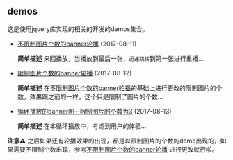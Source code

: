 ## demos

这是使用jquery库实现的相关的开发的demos集合。

- [不限制图片个数的banner轮播](./banner_without_limits_imgNub/) (2017-08-11)

    **简单描述** 来回播放，当播放到最后一张，`迅速跳转`到第一张进行重播...

- [限制图片个数的banner轮播](./banner_limit_images_numbers/) (2017-08-12)

    **简单描述** 在[不限制图片个数的banner轮播](./banner_without_limits_imgNub/)的基础上进行更改的限制图片的个数，效果跟之前的一样，这个只是限制了图片的个数...

- [循环播放的banner图--限制图片的个数为3](./banner_loop_play/) (2017-08-13)

    **简单描述** 在本循环播放中，考虑到用户的体验...


**注意**⚠️ 之后如果还有轮播效果的出现，都是以限制图片的个数的demo出现的，如果需要不限制个数出现，参考[不限制图片个数的banner轮播](./banner_without_limits_imgNub/) 进行更改就行啦。